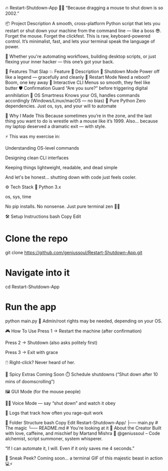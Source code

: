 🔥 Restart-Shutdown-App 🔁🛑
“Because dragging a mouse to shut down is so 2002.”

📦 Project Description
A smooth, cross-platform Python script that lets you restart or shut down your machine from the command line — like a boss 😎.
Forget the mouse. Forget the clickfest. This is raw, keyboard-powered control.
It’s minimalist, fast, and lets your terminal speak the language of power.

🧨 Whether you're automating workflows, building desktop scripts, or just flexing your inner hacker — this one’s got your back.

🌟 Features That Slap
💥 Feature	🤘 Description
🔘 Shutdown Mode	Power off like a legend — gracefully and cleanly
🔁 Restart Mode	Need a reboot? Boom, one key away
🎯 Interactive CLI	Menus so smooth, they feel like butter
🛡️ Confirmation Guard	“Are you sure?” before triggering digital annihilation
🧠 OS Smartness	Knows your OS, handles commands accordingly (Windows/Linux/macOS — no bias)
🧪 Pure Python	Zero dependencies. Just os, sys, and your will to automate

🧠 Why I Made This
Because sometimes you’re in the zone, and the last thing you want to do is wrestle with a mouse like it’s 1999.
Also... because my laptop deserved a dramatic exit — with style.

⚡ This was my exercise in:

Understanding OS-level commands

Designing clean CLI interfaces

Keeping things lightweight, readable, and dead simple

And let's be honest... shutting down with code just feels cooler.

⚙️ Tech Stack
🐍 Python 3.x

os, sys, time

No pip installs. No nonsense. Just pure terminal zen 🧘‍♂️

🛠️ Setup Instructions
bash
Copy
Edit
# Clone the repo
git clone https://github.com/geniussoul/Restart-Shutdown-App.git

# Navigate into it
cd Restart-Shutdown-App

# Run the app
python main.py
🎩 Admin/root rights may be needed, depending on your OS.

🎮 How To Use
Press 1 → Restart the machine (after confirmation)

Press 2 → Shutdown (also asks politely first)

Press 3 → Exit with grace

🖱️ Right-click? Never heard of her.

🧨 Spicy Extras Coming Soon
⏱️ Schedule shutdowns (“Shut down after 10 mins of doomscrolling”)

🖼️ GUI Mode (for the mouse people)

🧙‍♂️ Voice Mode — say “shut down” and watch it obey

🧮 Logs that track how often you rage-quit work

🧾 Folder Structure
bash
Copy
Edit
Restart-Shutdown-App/
├── main.py          # The magic
└── README.md        # You're looking at it
🙋 About the Creator
Built with love, caffeine, and mischief by Martand Mishra
📍 @geniussoul – Code alchemist, script summoner, system whisperer.

“If I can automate it, I will. Even if it only saves me 4 seconds.”

📸 Sneak Peek?
Coming soon… a terminal GIF of this majestic beast in action 💻⚡
